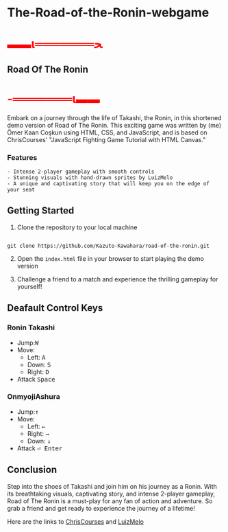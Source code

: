 # The-Road-of-the-Ronin-webgame

# <span style="color:red">▬▬ι═══════ﺤ</span>

## Road Of The Ronin

# <span style="color:red">-═══════ι▬▬</span>

Embark on a journey through the life of Takashi, the Ronin, in this shortened demo version of Road of The Ronin. This exciting game was written by (me) Ömer Kaan Coşkun using HTML, CSS, and JavaScript, and is based on ChrisCourses' "JavaScript Fighting Game Tutorial with HTML Canvas."

### Features

    - Intense 2-player gameplay with smooth controls
    - Stunning visuals with hand-drawn sprites by LuizMelo
    - A unique and captivating story that will keep you on the edge of your seat

## Getting Started

1. Clone the repository to your local machine
    

```

git clone https://github.com/Kazuto-Kawahara/road-of-the-ronin.git

```

2. Open the `index.html` file in your browser to start playing the demo version

3. Challenge a friend to a match and experience the thrilling gameplay for yourself!

## Deafault Control Keys

### Ronin Takashi
- Jump:<kbd>W</kbd>
- Move: 
  - Left:
<kbd>A</kbd>
  - Down:
<kbd>S</kbd>
  - Right:
<kbd>D</kbd>
- Attack
<kbd>Space</kbd>
### OnmyojiAshura
- Jump:<kbd>↑</kbd>
- Move: 
  - Left:
<kbd>←</kbd>
  - Right:
<kbd>→</kbd>
  - Down:
<kbd>↓</kbd>
- Attack
<kbd>⏎ Enter</kbd>


## Conclusion

Step into the shoes of Takashi and join him on his journey as a Ronin. With its breathtaking visuals, captivating story, and intense 2-player gameplay, Road of The Ronin is a must-play for any fan of action and adventure. So grab a friend and get ready to experience the journey of a lifetime!

Here are the links to [ChrisCourses](https://chriscourses.com/) and [LuizMelo](https://luizmelo.itch.io/)
 
